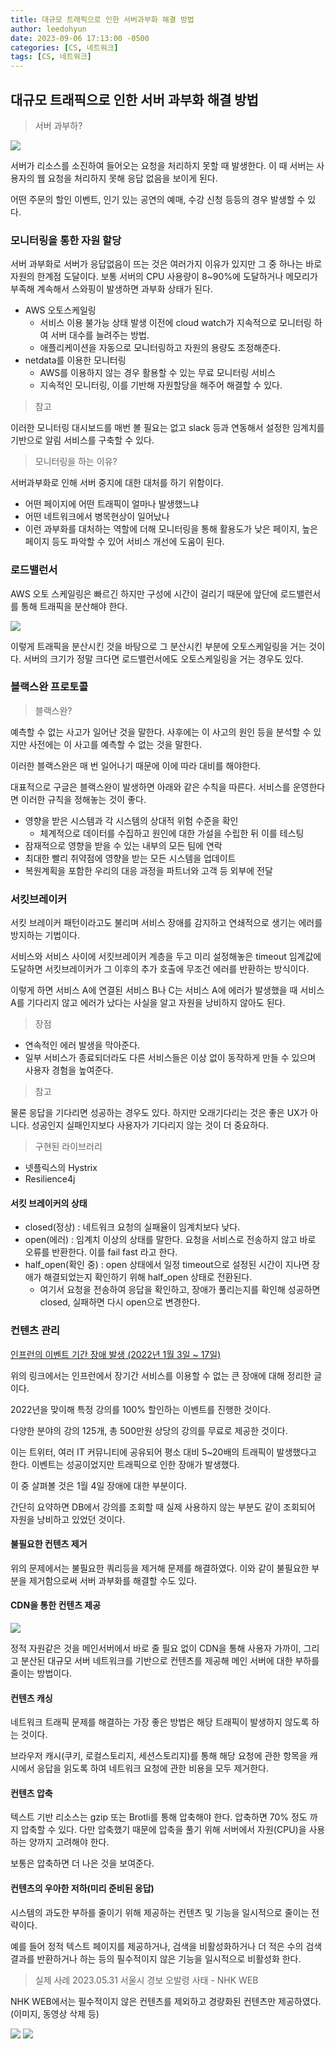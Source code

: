 ```yaml
---
title: 대규모 트래픽으로 인한 서버과부화 해결 방법
author: leedohyun
date: 2023-09-06 17:13:00 -0500
categories: [CS, 네트워크]
tags: [CS, 네트워크]
---
```


## 대규모 트래픽으로 인한 서버 과부화 해결 방법

> 서버 과부하?

![](https://blog.kakaocdn.net/dn/I6brV/btstwFmN18J/JOKQi2VOSHOKh2jQidqzA0/img.png)

서버가 리소스를 소진하여 들어오는 요청을 처리하지 못할 때 발생한다. 이 때 서버는 사용자의 웹 요청을 처리하지 못해 응답 없음을 보이게 된다.

어떤 주문의 할인 이벤트, 인기 있는 공연의 예매, 수강 신청 등등의 경우 발생할 수 있다.

### 모니터링을 통한 자원 할당

서버 과부화로 서버가 응답없음이 뜨는 것은 여러가지 이유가 있지만 그 중 하나는 바로 자원의 한계점 도달이다. 보통 서버의 CPU 사용량이 8~90%에 도달하거나 메모리가 부족해 계속해서 스와핑이 발생하면 과부화 상태가 된다.

- AWS 오토스케일링
	- 서비스 이용 불가능 상태 발생 이전에 cloud watch가 지속적으로 모니터링 하여 서버 대수를 늘려주는 방법.
	-  애플리케이션을 자동으로 모니터링하고 자원의 용량도 조정해준다.
- netdata를 이용한 모니터링
	- AWS를 이용하지 않는 경우 활용할 수 있는 무료 모니터링 서비스
	- 지속적인 모니터링, 이를 기반해 자원할당을 해주어 해결할 수 있다.

> 참고

이러한 모니터링 대시보드를 매번 볼 필요는 없고 slack 등과 연동해서 설정한 임계치를 기반으로 알림 서비스를 구축할 수 있다.

> 모니터링을 하는 이유?

서버과부화로 인해 서버 중지에 대한 대처를 하기 위함이다.

- 어떤 페이지에 어떤 트래픽이 얼마나 발생했느냐
- 어떤 네트워크에서 병목현상이 일어났나
- 이런 과부화를 대처하는 역할에 더해 모니터링을 통해 활용도가 낮은 페이지, 높은 페이지 등도 파악할 수 있어 서비스 개선에 도움이 된다.

### 로드밸런서

AWS 오토 스케일링은 빠르긴 하지만 구성에 시간이 걸리기 때문에 앞단에 로드밸런서를 통해 트래픽을 분산해야 한다.

![](https://blog.kakaocdn.net/dn/pcg9V/btstyiqEv3t/GZzhdsBShPiRuTnLeXFxEK/img.png)

이렇게 트래픽을 분산시킨 것을 바탕으로 그 분산시킨 부분에 오토스케일링을 거는 것이다. 서버의 크기가 정말 크다면 로드밸런서에도 오토스케일링을 거는 경우도 있다.

### 블랙스완 프로토콜

> 블랙스완?

예측할 수 없는 사고가 일어난 것을 말한다. 사후에는 이 사고의 원인 등을 분석할 수 있지만 사전에는 이 사고를 예측할 수 없는 것을 말한다.

이러한 블랙스완은 매 번 일어나기 때문에 이에 따라 대비를 해야한다.

대표적으로 구글은 블랙스완이 발생하면 아래와 같은 수칙을 따른다. 서비스를 운영한다면 이러한 규칙을 정해놓는 것이 좋다.

- 영향을 받은 시스템과 각 시스템의 상대적 위험 수준을 확인
	- 체계적으로 데이터를 수집하고 원인에 대한 가설을 수립한 뒤 이를 테스팅
- 잠재적으로 영향을 받을 수 있는 내부의 모든 팀에 연락
- 최대한 빨리 취약점에 영향을 받는 모든 시스템을 업데이트
- 복원계획을 포함한 우리의 대응 과정을 파트너와 고객 등 외부에 전달

### 서킷브레이커

서킷 브레이커 패턴이라고도 불리며 서비스 장애를 감지하고 연쇄적으로 생기는 에러를 방지하는 기법이다.

서비스와 서비스 사이에 서킷브레이커 계층을 두고 미리 설정해놓은 timeout 임계값에 도달하면 서킷브레이커가 그 이후의 추가 호출에 무조건 에러를 반환하는 방식이다.

이렇게 하면 서비스 A에 연결된 서비스 B나 C는 서비스 A에 에러가 발생했을 때 서비스 A를 기다리지 않고 에러가 났다는 사실을 알고 자원을 낭비하지 않아도 된다.

> 장점

- 연속적인 에러 발생을 막아준다.
- 일부 서비스가 종료되더라도 다른 서비스들은 이상 없이 동작하게 만들 수 있으며 사용자 경험을 높여준다.

> 참고

물론 응답을 기다리면 성공하는 경우도 있다. 하지만 오래기다리는 것은 좋은 UX가 아니다. 성공인지 실패인지보다 사용자가 기다리지 않는 것이 더 중요하다.

> 구현된 라이브러리

- 넷플릭스의 Hystrix
- Resilience4j

#### 서킷 브레이커의 상태

- closed(정상) : 네트워크 요청의 실패율이 임계치보다 낮다.
- open(에러) : 임계치 이상의 상태를 말한다. 요청을 서비스로 전송하지 않고 바로 오류를 반환한다. 이를 fail fast 라고 한다.
- half_open(확인 중) : open 상태에서 일정 timeout으로 설정된 시간이 지나면 장애가 해결되었는지 확인하기 위해 half_open 상태로 전환된다.
	- 여기서 요청을 전송하여 응답을 확인하고, 장애가 풀리는지를 확인해 성공하면 closed, 실패하면 다시 open으로 변경한다.

### 컨텐츠 관리

[인프런의 이벤트 기간 장애 발생 (2022년 1월 3일 ~ 17일)](https://tech.inflab.com/202201-event-postmortem/)

위의 링크에서는 인프런에서 장기간 서비스를 이용할 수 없는 큰 장애에 대해 정리한 글이다.

2022년을 맞이해 특정 강의를 100% 할인하는 이벤트를 진행한 것이다.

다양한 분야의 강의 125개, 총 500만원 상당의 강의를 무료로 제공한 것이다.

이는 트위터, 여러 IT 커뮤니티에 공유되어 평소 대비 5~20배의 트래픽이 발생했다고 한다. 이벤트는 성공이었지만 트래픽으로 인한 장애가 발생했다.

이 중 살펴볼 것은 1월 4일 장애에 대한 부분이다.

간단히 요약하면 DB에서 강의를 조회할 때 실제 사용하지 않는 부분도 같이 조회되어 자원을 낭비하고 있었던 것이다.

#### 불필요한 컨텐츠 제거

위의 문제에서는 불필요한 쿼리등을 제거해 문제를 해결하였다. 이와 같이 불필요한 부분을 제거함으로써 서버 과부화를 해결할 수도 있다.

#### CDN을 통한 컨텐츠 제공

![](https://blog.kakaocdn.net/dn/N8IKu/btstxqbDUwK/YXajIIl4d4zXoWtac4pxS0/img.png)

정적 자원같은 것을 메인서버에서 바로 줄 필요 없이 CDN을 통해 사용자 가까이, 그리고 분산된 대규모 서버 네트워크를 기반으로 컨텐츠를 제공해 메인 서버에 대한 부하를 줄이는 방법이다.

#### 컨텐츠 캐싱

네트워크 트래픽 문제를 해결하는 가장 좋은 방법은 해당 트래픽이 발생하지 않도록 하는 것이다.

브라우저 캐시(쿠키, 로컬스토리지, 세션스토리지)를 통해 해당 요청에 관한 항목을 캐시에서 응답을 읽도록 하여 네트워크 요청에 관한 비용을 모두 제거한다.

#### 컨텐츠 압축

텍스트 기반 리소스는 gzip 또는 Brotli를 통해 압축해야 한다. 압축하면 70% 정도 까지 압축할 수 있다. 다만 압축했기 때문에 압축을 풀기 위해 서버에서 자원(CPU)을 사용하는 양까지 고려해야 한다.

보통은 압축하면 더 나은 것을 보여준다.

#### 컨텐츠의 우아한 저하(미리 준비된 응답)

시스템의 과도한 부하를 줄이기 위해 제공하는 컨텐츠 및 기능을 일시적으로 줄이는 전략이다.

예를 들어 정적 텍스트 페이지를 제공하거나, 검색을 비활성화하거나 더 적은 수의 검색 결과를 반환하거나 하는 등의 필수적이지 않은 기능을 일시적으로 비활성화 한다.

> 실제 사례 2023.05.31 서울시 경보 오발령 사태 - NHK WEB

NHK WEB에서는 필수적이지 않은 컨텐츠를 제외하고 경량화된 컨텐츠만 제공하였다. (이미지, 동영상 삭제 등)

![](https://blog.kakaocdn.net/dn/yGnPJ/btstvQPHTef/3xHtTNpM9u1Kq0dwSZegeK/img.png)
![](https://blog.kakaocdn.net/dn/dpPT49/btstq8XIINF/Qh864qLuce2o67hCXHHKcK/img.png)